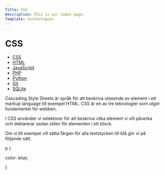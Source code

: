 ```yaml
---
Title: CSS
Description: This is our index page.
Template: technologies
---
```


# CSS

<div class="side-bar">
<ul><a href="%base_url%?technology/css"><li>CSS</li></a>
<a href="%base_url%?technology/html"><li>HTML</li></a>
<a href="%base_url%?technology/javascript"><li>JavaScript</li></a>
<a href="%base_url%?technology/php"><li>PHP</li></a>
<a href="%base_url%?technology/python"><li>Python</li></a>
<a href="%base_url%?technology/git"><li>Git</li></a>
<a href="%base_url%?technology/sqlite"><li>SQLite</li></a></ul>
</div>

<div class="main">

Cascading Style Sheets är språk för att beskriva utseende av element i ett markup language till exempel HTML. CSS är en av tre teknologier som utgör fundamentet för webben.

I CSS använder vi selektorer för att beskriva vilka element vi vill påverka och deklarerar sedan stilen för elementen i ett block.

Om vi till exempel vill sätta färgen för alla textstycken till blå gör vi på följande sätt.

<p>p {</p>
<p>    color: blue;</p>
<p>}</p>
</div>


